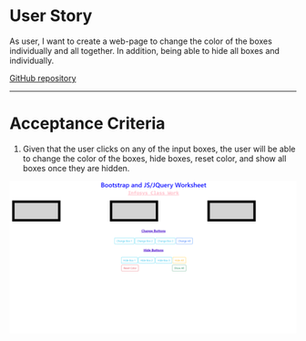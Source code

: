 # User Story

As user, I want to create a web-page to change the color of the boxes individually and all together. In addition, being able to hide all boxes and individually.

[GitHub repository](https://saravia159.github.io/Bootstrap-Assignment/)

---

# Acceptance Criteria

1. Given that the user clicks on any of the input boxes, the user will be able to change the color of the boxes, hide boxes, reset color, and show all boxes once they are hidden.

![Color box webpage](image.png)